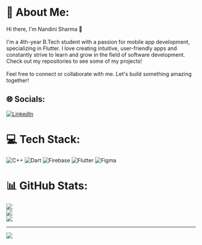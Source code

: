 # 💫 About Me:
Hi there, I'm Nandini Sharma 👋<br><br>I'm a 4th-year B.Tech student with a passion for mobile app development, specializing in Flutter. I love creating intuitive, user-friendly apps and constantly strive to learn and grow in the field of software development. Check out my repositories to see some of my projects!<br><br>Feel free to connect or collaborate with me. Let's build something amazing together!<br>


## 🌐 Socials:
[![LinkedIn](https://img.shields.io/badge/LinkedIn-%230077B5.svg?logo=linkedin&logoColor=white)](https://linkedin.com/in/nandinibhardwaj306) 

# 💻 Tech Stack:
![C++](https://img.shields.io/badge/c++-%2300599C.svg?style=for-the-badge&logo=c%2B%2B&logoColor=white) ![Dart](https://img.shields.io/badge/dart-%230175C2.svg?style=for-the-badge&logo=dart&logoColor=white) ![Firebase](https://img.shields.io/badge/firebase-%23039BE5.svg?style=for-the-badge&logo=firebase) ![Flutter](https://img.shields.io/badge/Flutter-%2302569B.svg?style=for-the-badge&logo=Flutter&logoColor=white) ![Figma](https://img.shields.io/badge/figma-%23F24E1E.svg?style=for-the-badge&logo=figma&logoColor=white)
# 📊 GitHub Stats:
![](https://github-readme-stats.vercel.app/api?username=Nandini056&theme=dark&hide_border=false&include_all_commits=false&count_private=false)<br/>
![](https://github-readme-streak-stats.herokuapp.com/?user=Nandini056&theme=dark&hide_border=false)<br/>
![](https://github-readme-stats.vercel.app/api/top-langs/?username=Nandini056&theme=dark&hide_border=false&include_all_commits=false&count_private=false&layout=compact)

---
[![](https://visitcount.itsvg.in/api?id=Nandini056&icon=0&color=0)](https://visitcount.itsvg.in)

<!-- Proudly created with GPRM ( https://gprm.itsvg.in ) -->
